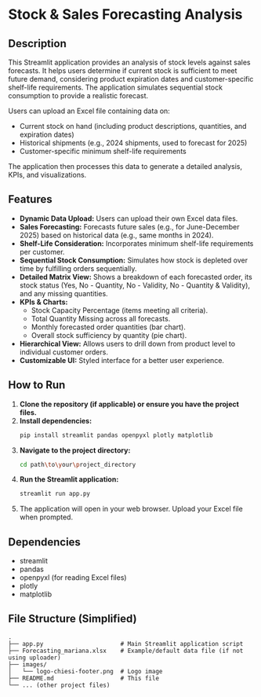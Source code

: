 # Stock & Sales Forecasting Analysis

## Description

This Streamlit application provides an analysis of stock levels against sales forecasts. It helps users determine if current stock is sufficient to meet future demand, considering product expiration dates and customer-specific shelf-life requirements. The application simulates sequential stock consumption to provide a realistic forecast.

Users can upload an Excel file containing data on:
- Current stock on hand (including product descriptions, quantities, and expiration dates)
- Historical shipments (e.g., 2024 shipments, used to forecast for 2025)
- Customer-specific minimum shelf-life requirements

The application then processes this data to generate a detailed analysis, KPIs, and visualizations.

## Features

- **Dynamic Data Upload:** Users can upload their own Excel data files.
- **Sales Forecasting:** Forecasts future sales (e.g., for June-December 2025) based on historical data (e.g., same months in 2024).
- **Shelf-Life Consideration:** Incorporates minimum shelf-life requirements per customer.
- **Sequential Stock Consumption:** Simulates how stock is depleted over time by fulfilling orders sequentially.
- **Detailed Matrix View:** Shows a breakdown of each forecasted order, its stock status (Yes, No - Quantity, No - Validity, No - Quantity & Validity), and any missing quantities.
- **KPIs & Charts:**
    - Stock Capacity Percentage (items meeting all criteria).
    - Total Quantity Missing across all forecasts.
    - Monthly forecasted order quantities (bar chart).
    - Overall stock sufficiency by quantity (pie chart).
- **Hierarchical View:** Allows users to drill down from product level to individual customer orders.
- **Customizable UI:** Styled interface for a better user experience.

## How to Run

1.  **Clone the repository (if applicable) or ensure you have the project files.**
2.  **Install dependencies:**
    ```bash
    pip install streamlit pandas openpyxl plotly matplotlib
    ```
3.  **Navigate to the project directory:**
    ```bash
    cd path\to\your\project_directory
    ```
4.  **Run the Streamlit application:**
    ```bash
    streamlit run app.py
    ```
5.  The application will open in your web browser. Upload your Excel file when prompted.

## Dependencies

- streamlit
- pandas
- openpyxl (for reading Excel files)
- plotly
- matplotlib

## File Structure (Simplified)

```
.
├── app.py                      # Main Streamlit application script
├── Forecasting_mariana.xlsx    # Example/default data file (if not using uploader)
├── images/
│   └── logo-chiesi-footer.png  # Logo image
├── README.md                   # This file
└── ... (other project files)
```

